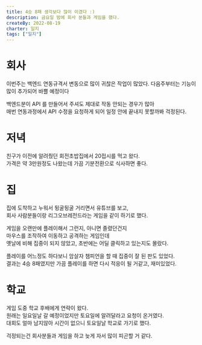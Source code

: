 ```yaml
---
title: 4승 8패 생각보다 많이 이겼다 :)
description: 금요일 밤에 회사 분들과 게임을 했다.
createBy: 2022-08-19
charter: 일지
tags: ["일지"]
---
```


# 회사

이번주는 백엔드 연동규격서 변동으로 많이 귀찮은 작업이 많았다.
다음주부터는 기능이 많이 추가되어 바쁠 예정이다

백엔드분이 API 를 만들어서 주셔도 제대로 작동 안되는 경우가 많아  
매번 연동과정에서 API 수정을 요청하게 되어 일정 안에 끝내지 못할까봐 걱정된다.

# 저녁

친구가 이전에 알려줬던 회전초밥집에서 20접시를 먹고 왔다.  
가격은 약 3만원정도 나왔는데 가끔 기분전환으로 식사하면 좋다.

# 집

집에 도착하고 누워서 뒹굴뒹굴 거리면서 유튜브를 보고,  
회사 사람분들이랑 리그오브레전드라는 게임을 같이 하기로 했다.

게임을 오랜만에 플레이해서 그런지, 아니면 졸렸던건지  
마우스를 조작하여 이동하고 공격하는 게임인데  
옛날에 비해 집중이 되지 않았고, 초반에는 어딜 클릭하고 있는지도 몰랐다.

플레이를 어느정도 하다보니 암살자 챔피언을 할 때 집중이 잘 된 판도 있었다.  
결과는 4승 8패였지만 가끔 플레이를 하면 다시 적응이 될 거같고, 재미있었다.

# 학교

게임 도중 학교 후배에게 연락이 왔다.  
원래는 일요일날 갈 예정이었지만 토요일에 알려달라고 요청이 온거였다.  
대회도 얼마 남지않아 시간이 없으니 토요일날 학교로 가기로 했다.

걱정되는건 회사분들과 게임을 하고 늦게 자서 많이 피곤할 거 같다.
